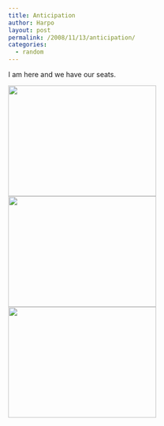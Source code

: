 ```yaml
---
title: Anticipation
author: Harpo
layout: post
permalink: /2008/11/13/anticipation/
categories:
  - random
---
```

I am here and we have our seats.

[<img src="http://harpojaeger.github.io/wp-content/uploads/2008/11/l-640-480-f2870d4f-03e2-4271-a486-8d52d2914c10.jpeg" alt="" width="300" height="225" class="alignnone size-full wp-image-364" />][1][<img src="http://harpojaeger.github.io/wp-content/uploads/2008/11/l-640-480-8076e829-47aa-4c8c-94b0-894388df08c3.jpeg" alt="" width="300" height="225" class="alignnone size-full wp-image-364" />][2][<img src="http://harpojaeger.github.io/wp-content/uploads/2008/11/l-640-480-138eeef9-a722-4836-ba32-314a22420178.jpeg" alt="" width="300" height="225" class="alignnone size-full wp-image-364" />][3]

 [1]: http://harpojaeger.github.io/wp-content/uploads/2008/11/l-640-480-f2870d4f-03e2-4271-a486-8d52d2914c10.jpeg
 [2]: http://harpojaeger.github.io/wp-content/uploads/2008/11/l-640-480-8076e829-47aa-4c8c-94b0-894388df08c3.jpeg
 [3]: http://harpojaeger.github.io/wp-content/uploads/2008/11/l-640-480-138eeef9-a722-4836-ba32-314a22420178.jpeg